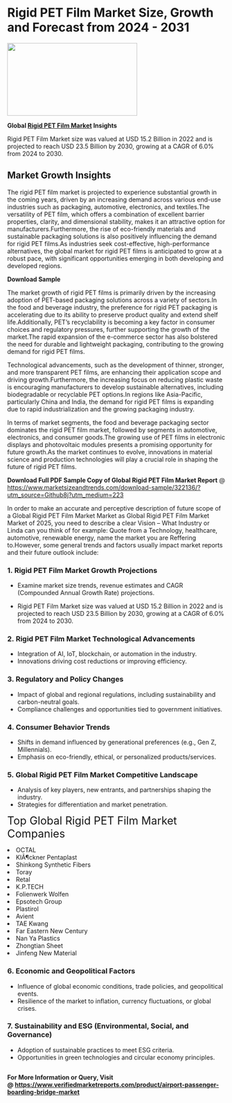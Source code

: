 <H1>Rigid PET Film Market Size, Growth and Forecast from 2024 - 2031</H1><img class="aligncenter size-medium wp-image-584254" src="https://thirdeyenews.in/wp-content/uploads/2024/09/Global-Market-Research-300x168.jpeg" alt="" width="300" height="168" /><p><strong>Global&nbsp;<a href="https://www.marketsizeandtrends.com/download-sample/322136/?utm_source=Github8j?utm_medium=223">Rigid PET Film Market</a> Insights</strong></p><p>Rigid PET Film Market size was valued at USD 15.2 Billion in 2022 and is projected to reach USD 23.5 Billion by 2030, growing at a CAGR of 6.0% from 2024 to 2030.</p><p><h2>Market Growth Insights</h2> <p>The rigid PET film market is projected to experience substantial growth in the coming years, driven by an increasing demand across various end-use industries such as packaging, automotive, electronics, and textiles.The versatility of PET film, which offers a combination of excellent barrier properties, clarity, and dimensional stability, makes it an attractive option for manufacturers.Furthermore, the rise of eco-friendly materials and sustainable packaging solutions is also positively influencing the demand for rigid PET films.As industries seek cost-effective, high-performance alternatives, the global market for rigid PET films is anticipated to grow at a robust pace, with significant opportunities emerging in both developing and developed regions.</p> <p><strong>Download Sample</strong></p> <p>The market growth of rigid PET films is primarily driven by the increasing adoption of PET-based packaging solutions across a variety of sectors.In the food and beverage industry, the preference for rigid PET packaging is accelerating due to its ability to preserve product quality and extend shelf life.Additionally, PET’s recyclability is becoming a key factor in consumer choices and regulatory pressures, further supporting the growth of the market.The rapid expansion of the e-commerce sector has also bolstered the need for durable and lightweight packaging, contributing to the growing demand for rigid PET films.</p> <p>Technological advancements, such as the development of thinner, stronger, and more transparent PET films, are enhancing their application scope and driving growth.Furthermore, the increasing focus on reducing plastic waste is encouraging manufacturers to develop sustainable alternatives, including biodegradable or recyclable PET options.In regions like Asia-Pacific, particularly China and India, the demand for rigid PET films is expanding due to rapid industrialization and the growing packaging industry.</p> <p>In terms of market segments, the food and beverage packaging sector dominates the rigid PET film market, followed by segments in automotive, electronics, and consumer goods.The growing use of PET films in electronic displays and photovoltaic modules presents a promising opportunity for future growth.As the market continues to evolve, innovations in material science and production technologies will play a crucial role in shaping the future of rigid PET films.</p> <p><span class=""><strong>Download Full PDF Sample Copy of Global Rigid PET Film Market Report</strong> @ <a href="https://www.marketsizeandtrends.com/download-sample/322136/?utm_source=Github8j?utm_medium=223" target="_blank">https://www.marketsizeandtrends.com/download-sample/322136/?utm_source=Github8j?utm_medium=223</a></span></p><p>In order to make an accurate and perceptive description of future scope of a Global&nbsp;Rigid PET Film Market Market as Global&nbsp;Rigid PET Film Market Market of 2025, you need to describe a clear Vision &ndash; What Industry or Linda can you think of for example: Quote from a Technology, healthcare, automotive, renewable energy, name the market you are Reffering to.However, some general trends and factors usually impact market reports and their future outlook include:</p><h3>1.&nbsp;<strong>Rigid PET Film Market Growth Projections</strong></h3><ul><li>Examine market size trends, revenue estimates and CAGR (Compounded Annual Growth Rate) projections.</li><li><p>Rigid PET Film Market size was valued at USD 15.2 Billion in 2022 and is projected to reach USD 23.5 Billion by 2030, growing at a CAGR of 6.0% from 2024 to 2030.</p></li></ul><h3>2.&nbsp;<strong>Rigid PET Film Market Technological Advancements</strong></h3><ul><li>Integration of AI, IoT, blockchain, or automation in the industry.</li><li>Innovations driving cost reductions or improving efficiency.</li></ul><h3>3.&nbsp;<strong>Regulatory and Policy Changes</strong></h3><ul><li>Impact of global and regional regulations, including sustainability and carbon-neutral goals.</li><li>Compliance challenges and opportunities tied to government initiatives.</li></ul><h3>4.&nbsp;<strong>Consumer Behavior Trends</strong></h3><ul><li>Shifts in demand influenced by generational preferences (e.g., Gen Z, Millennials).</li><li>Emphasis on eco-friendly, ethical, or personalized products/services.</li></ul><h3>5.&nbsp;<strong>Global Rigid PET Film Market Competitive Landscape</strong></h3><ul><li>Analysis of key players, new entrants, and partnerships shaping the industry.</li><li>Strategies for differentiation and market penetration.</li></ul><p data-pm-slice="1 1 []"><span style="color: inherit; font-family: inherit; font-size: 25px;">Top Global Rigid PET Film Market Companies</span></p><div class="" data-test-id=""><p><li>OCTAL</li><li> KlÃ¶ckner Pentaplast</li><li> Shinkong Synthetic Fibers</li><li> Toray</li><li> Retal</li><li> K.P.TECH</li><li> Folienwerk Wolfen</li><li> Epsotech Group</li><li> Plastirol</li><li> Avient</li><li> TAE Kwang</li><li> Far Eastern New Century</li><li> Nan Ya Plastics</li><li> Zhongtian Sheet</li><li> Jinfeng New Material</li></p></div><h3>6.&nbsp;<strong>Economic and Geopolitical Factors</strong></h3><ul><li>Influence of global economic conditions, trade policies, and geopolitical events.</li><li>Resilience of the market to inflation, currency fluctuations, or global crises.</li></ul><h3>7.&nbsp;<strong>Sustainability and ESG (Environmental, Social, and Governance)</strong></h3><ul><li>Adoption of sustainable practices to meet ESG criteria.</li><li>Opportunities in green technologies and circular economy principles.</li></ul><h2><strong style="font-size: 14px;">For More Information or Query, Visit @&nbsp;</strong><a style="background-color: #ffffff; font-size: 14px;" href="https://www.marketsizeandtrends.com/report/rigid-pet-film-market/" target="_blank">https://www.verifiedmarketreports.com/product/airport-passenger-boarding-bridge-market</a></h2>